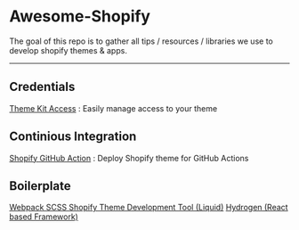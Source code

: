 # Awesome-Shopify



The goal of this repo is to gather all tips / resources / libraries we use to develop shopify themes & apps.


--- 

## Credentials

[Theme Kit Access](https://apps.shopify.com/theme-kit-access) : Easily manage access to your theme

## Continious Integration

[Shopify GitHub Action](https://github.com/pgrimaud/action-shopify) : Deploy Shopify theme for GitHub Actions

## Boilerplate 

[Webpack SCSS Shopify Theme Development Tool (Liquid)](https://github.com/krjo/shopify-webpack-dev-workflow)
[Hydrogen (React based Framework)](https://hydrogen.shopify.dev/)
